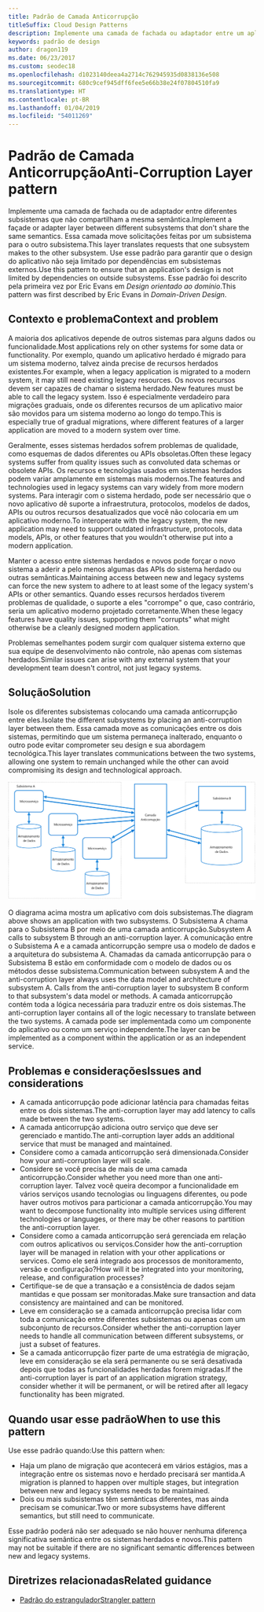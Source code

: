 ```yaml
---
title: Padrão de Camada Anticorrupção
titleSuffix: Cloud Design Patterns
description: Implemente uma camada de fachada ou adaptador entre um aplicativo moderno e um sistema herdado.
keywords: padrão de design
author: dragon119
ms.date: 06/23/2017
ms.custom: seodec18
ms.openlocfilehash: d1023140deea4a2714c762945935d0838136e508
ms.sourcegitcommit: 680c9cef945dff6fee5e66b38e24f07804510fa9
ms.translationtype: HT
ms.contentlocale: pt-BR
ms.lasthandoff: 01/04/2019
ms.locfileid: "54011269"
---
```

# <a name="anti-corruption-layer-pattern"></a><span data-ttu-id="b8c1e-104">Padrão de Camada Anticorrupção</span><span class="sxs-lookup"><span data-stu-id="b8c1e-104">Anti-Corruption Layer pattern</span></span>

<span data-ttu-id="b8c1e-105">Implemente uma camada de fachada ou de adaptador entre diferentes subsistemas que não compartilham a mesma semântica.</span><span class="sxs-lookup"><span data-stu-id="b8c1e-105">Implement a façade or adapter layer between different subsystems that don't share the same semantics.</span></span> <span data-ttu-id="b8c1e-106">Essa camada move solicitações feitas por um subsistema para o outro subsistema.</span><span class="sxs-lookup"><span data-stu-id="b8c1e-106">This layer translates requests that one subsystem makes to the other subsystem.</span></span> <span data-ttu-id="b8c1e-107">Use esse padrão para garantir que o design do aplicativo não seja limitado por dependências em subsistemas externos.</span><span class="sxs-lookup"><span data-stu-id="b8c1e-107">Use this pattern to ensure that an application's design is not limited by dependencies on outside subsystems.</span></span> <span data-ttu-id="b8c1e-108">Esse padrão foi descrito pela primeira vez por Eric Evans em *Design orientado ao domínio*.</span><span class="sxs-lookup"><span data-stu-id="b8c1e-108">This pattern was first described by Eric Evans in *Domain-Driven Design*.</span></span>

## <a name="context-and-problem"></a><span data-ttu-id="b8c1e-109">Contexto e problema</span><span class="sxs-lookup"><span data-stu-id="b8c1e-109">Context and problem</span></span>

<span data-ttu-id="b8c1e-110">A maioria dos aplicativos depende de outros sistemas para alguns dados ou funcionalidade.</span><span class="sxs-lookup"><span data-stu-id="b8c1e-110">Most applications rely on other systems for some data or functionality.</span></span> <span data-ttu-id="b8c1e-111">Por exemplo, quando um aplicativo herdado é migrado para um sistema moderno, talvez ainda precise de recursos herdados existentes.</span><span class="sxs-lookup"><span data-stu-id="b8c1e-111">For example, when a legacy application is migrated to a modern system, it may still need existing legacy resources.</span></span> <span data-ttu-id="b8c1e-112">Os novos recursos devem ser capazes de chamar o sistema herdado.</span><span class="sxs-lookup"><span data-stu-id="b8c1e-112">New features must be able to call the legacy system.</span></span> <span data-ttu-id="b8c1e-113">Isso é especialmente verdadeiro para migrações graduais, onde os diferentes recursos de um aplicativo maior são movidos para um sistema moderno ao longo do tempo.</span><span class="sxs-lookup"><span data-stu-id="b8c1e-113">This is especially true of gradual migrations, where different features of a larger application are moved to a modern system over time.</span></span>

<span data-ttu-id="b8c1e-114">Geralmente, esses sistemas herdados sofrem problemas de qualidade, como esquemas de dados diferentes ou APIs obsoletas.</span><span class="sxs-lookup"><span data-stu-id="b8c1e-114">Often these legacy systems suffer from quality issues such as convoluted data schemas or obsolete APIs.</span></span> <span data-ttu-id="b8c1e-115">Os recursos e tecnologias usados em sistemas herdados podem variar amplamente em sistemas mais modernos.</span><span class="sxs-lookup"><span data-stu-id="b8c1e-115">The features and technologies used in legacy systems can vary widely from more modern systems.</span></span> <span data-ttu-id="b8c1e-116">Para interagir com o sistema herdado, pode ser necessário que o novo aplicativo dê suporte a infraestrutura, protocolos, modelos de dados, APIs ou outros recursos desatualizados que você não colocaria em um aplicativo moderno.</span><span class="sxs-lookup"><span data-stu-id="b8c1e-116">To interoperate with the legacy system, the new application may need to support outdated infrastructure, protocols, data models, APIs, or other features that you wouldn't otherwise put into a modern application.</span></span>

<span data-ttu-id="b8c1e-117">Manter o acesso entre sistemas herdados e novos pode forçar o novo sistema a aderir a pelo menos algumas das APIs do sistema herdado ou outras semânticas.</span><span class="sxs-lookup"><span data-stu-id="b8c1e-117">Maintaining access between new and legacy systems can force the new system to adhere to at least some of the legacy system's APIs or other semantics.</span></span> <span data-ttu-id="b8c1e-118">Quando esses recursos herdados tiverem problemas de qualidade, o suporte a eles "corrompe" o que, caso contrário, seria um aplicativo moderno projetado corretamente.</span><span class="sxs-lookup"><span data-stu-id="b8c1e-118">When these legacy features have quality issues, supporting them "corrupts" what might otherwise be a cleanly designed modern application.</span></span>

<span data-ttu-id="b8c1e-119">Problemas semelhantes podem surgir com qualquer sistema externo que sua equipe de desenvolvimento não controle, não apenas com sistemas herdados.</span><span class="sxs-lookup"><span data-stu-id="b8c1e-119">Similar issues can arise with any external system that your development team doesn't control, not just legacy systems.</span></span>

## <a name="solution"></a><span data-ttu-id="b8c1e-120">Solução</span><span class="sxs-lookup"><span data-stu-id="b8c1e-120">Solution</span></span>

<span data-ttu-id="b8c1e-121">Isole os diferentes subsistemas colocando uma camada anticorrupção entre eles.</span><span class="sxs-lookup"><span data-stu-id="b8c1e-121">Isolate the different subsystems by placing an anti-corruption layer between them.</span></span> <span data-ttu-id="b8c1e-122">Essa camada move as comunicações entre os dois sistemas, permitindo que um sistema permaneça inalterado, enquanto o outro pode evitar comprometer seu design e sua abordagem tecnológica.</span><span class="sxs-lookup"><span data-stu-id="b8c1e-122">This layer translates communications between the two systems, allowing one system to remain unchanged while the other can avoid compromising its design and technological approach.</span></span>

![Diagrama do padrão da Camada Anticorrupção](./_images/anti-corruption-layer.png)

<span data-ttu-id="b8c1e-124">O diagrama acima mostra um aplicativo com dois subsistemas.</span><span class="sxs-lookup"><span data-stu-id="b8c1e-124">The diagram above shows an application with two subsystems.</span></span> <span data-ttu-id="b8c1e-125">O Subsistema A chama para o Subsistema B por meio de uma camada anticorrupção.</span><span class="sxs-lookup"><span data-stu-id="b8c1e-125">Subsystem A calls to subsystem B through an anti-corruption layer.</span></span> <span data-ttu-id="b8c1e-126">A comunicação entre o Subsistema A e a camada anticorrupção sempre usa o modelo de dados e a arquitetura do subsistema A. Chamadas da camada anticorrupção para o Subsistema B estão em conformidade com o modelo de dados ou os métodos desse subsistema.</span><span class="sxs-lookup"><span data-stu-id="b8c1e-126">Communication between subsystem A and the anti-corruption layer always uses the data model and architecture of subsystem A. Calls from the anti-corruption layer to subsystem B conform to that subsystem's data model or methods.</span></span> <span data-ttu-id="b8c1e-127">A camada anticorrupção contém toda a lógica necessária para traduzir entre os dois sistemas.</span><span class="sxs-lookup"><span data-stu-id="b8c1e-127">The anti-corruption layer contains all of the logic necessary to translate between the two systems.</span></span> <span data-ttu-id="b8c1e-128">A camada pode ser implementada como um componente do aplicativo ou como um serviço independente.</span><span class="sxs-lookup"><span data-stu-id="b8c1e-128">The layer can be implemented as a component within the application or as an independent service.</span></span>

## <a name="issues-and-considerations"></a><span data-ttu-id="b8c1e-129">Problemas e considerações</span><span class="sxs-lookup"><span data-stu-id="b8c1e-129">Issues and considerations</span></span>

- <span data-ttu-id="b8c1e-130">A camada anticorrupção pode adicionar latência para chamadas feitas entre os dois sistemas.</span><span class="sxs-lookup"><span data-stu-id="b8c1e-130">The anti-corruption layer may add latency to calls made between the two systems.</span></span>
- <span data-ttu-id="b8c1e-131">A camada anticorrupção adiciona outro serviço que deve ser gerenciado e mantido.</span><span class="sxs-lookup"><span data-stu-id="b8c1e-131">The anti-corruption layer adds an additional service that must be managed and maintained.</span></span>
- <span data-ttu-id="b8c1e-132">Considere como a camada anticorrupção será dimensionada.</span><span class="sxs-lookup"><span data-stu-id="b8c1e-132">Consider how your anti-corruption layer will scale.</span></span>
- <span data-ttu-id="b8c1e-133">Considere se você precisa de mais de uma camada anticorrupção.</span><span class="sxs-lookup"><span data-stu-id="b8c1e-133">Consider whether you need more than one anti-corruption layer.</span></span> <span data-ttu-id="b8c1e-134">Talvez você queira decompor a funcionalidade em vários serviços usando tecnologias ou linguagens diferentes, ou pode haver outros motivos para particionar a camada anticorrupção.</span><span class="sxs-lookup"><span data-stu-id="b8c1e-134">You may want to decompose functionality into multiple services using different technologies or languages, or there may be other reasons to partition the anti-corruption layer.</span></span>
- <span data-ttu-id="b8c1e-135">Considere como a camada anticorrupção será gerenciada em relação com outros aplicativos ou serviços.</span><span class="sxs-lookup"><span data-stu-id="b8c1e-135">Consider how the anti-corruption layer will be managed in relation with your other applications or services.</span></span> <span data-ttu-id="b8c1e-136">Como ele será integrado aos processos de monitoramento, versão e configuração?</span><span class="sxs-lookup"><span data-stu-id="b8c1e-136">How will it be integrated into your monitoring, release, and configuration processes?</span></span>
- <span data-ttu-id="b8c1e-137">Certifique-se de que a transação e a consistência de dados sejam mantidas e que possam ser monitoradas.</span><span class="sxs-lookup"><span data-stu-id="b8c1e-137">Make sure transaction and data consistency are maintained and can be monitored.</span></span>
- <span data-ttu-id="b8c1e-138">Leve em consideração se a camada anticorrupção precisa lidar com toda a comunicação entre diferentes subsistemas ou apenas com um subconjunto de recursos.</span><span class="sxs-lookup"><span data-stu-id="b8c1e-138">Consider whether the anti-corruption layer needs to handle all communication between different subsystems, or just a subset of features.</span></span>
- <span data-ttu-id="b8c1e-139">Se a camada anticorrupção fizer parte de uma estratégia de migração, leve em consideração se ela será permanente ou se será desativada depois que todas as funcionalidades herdadas forem migradas.</span><span class="sxs-lookup"><span data-stu-id="b8c1e-139">If the anti-corruption layer is part of an application migration strategy, consider whether it will be permanent, or will be retired after all legacy functionality has been migrated.</span></span>

## <a name="when-to-use-this-pattern"></a><span data-ttu-id="b8c1e-140">Quando usar esse padrão</span><span class="sxs-lookup"><span data-stu-id="b8c1e-140">When to use this pattern</span></span>

<span data-ttu-id="b8c1e-141">Use esse padrão quando:</span><span class="sxs-lookup"><span data-stu-id="b8c1e-141">Use this pattern when:</span></span>

- <span data-ttu-id="b8c1e-142">Haja um plano de migração que acontecerá em vários estágios, mas a integração entre os sistemas novo e herdado precisará ser mantida.</span><span class="sxs-lookup"><span data-stu-id="b8c1e-142">A migration is planned to happen over multiple stages, but integration between new and legacy systems needs to be maintained.</span></span>
- <span data-ttu-id="b8c1e-143">Dois ou mais subsistemas têm semânticas diferentes, mas ainda precisam se comunicar.</span><span class="sxs-lookup"><span data-stu-id="b8c1e-143">Two or more subsystems have different semantics, but still need to communicate.</span></span>

<span data-ttu-id="b8c1e-144">Esse padrão poderá não ser adequado se não houver nenhuma diferença significativa semântica entre os sistemas herdados e novos.</span><span class="sxs-lookup"><span data-stu-id="b8c1e-144">This pattern may not be suitable if there are no significant semantic differences between new and legacy systems.</span></span>

## <a name="related-guidance"></a><span data-ttu-id="b8c1e-145">Diretrizes relacionadas</span><span class="sxs-lookup"><span data-stu-id="b8c1e-145">Related guidance</span></span>

- [<span data-ttu-id="b8c1e-146">Padrão do estrangulador</span><span class="sxs-lookup"><span data-stu-id="b8c1e-146">Strangler pattern</span></span>](./strangler.md)
